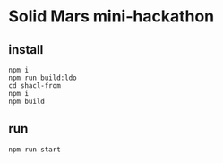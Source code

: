 # Solid Mars mini-hackathon

## install
```
npm i
npm run build:ldo
cd shacl-from
npm i
npm build
```

## run
```
npm run start
```

